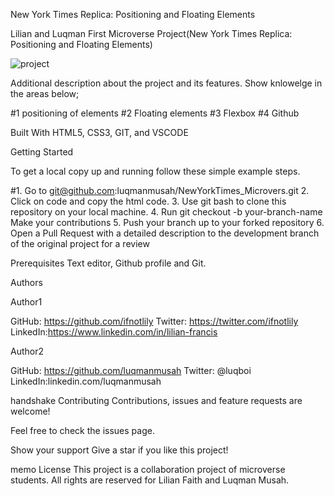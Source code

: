 New York Times Replica: Positioning and Floating Elements


Lilian and Luqman First Microverse Project(New York Times Replica: Positioning and Floating Elements)

![project](https://user-images.githubusercontent.com/22328716/104506014-af786080-55dc-11eb-8136-541974899274.png)

Additional description about the project and its features.
Show knlowelge in the areas below;

#1 positioning of elements
#2 Floating elements
#3 Flexbox
#4 Github

Built With HTML5, CSS3, GIT, and VSCODE

Getting Started

To get a local copy up and running follow these simple example steps.

#1. Go to git@github.com:luqmanmusah/NewYorkTimes_Microvers.git 
2. Click on code and copy the html code. 
3. Use git bash to clone this repository on your local machine. 
4. Run git checkout -b your-branch-name Make your contributions 
5. Push your branch up to your forked repository 
6. Open a Pull Request with a detailed description to the development branch of the original project for a review

Prerequisites Text editor, Github profile and Git.

Authors

Author1

GitHub: https://github.com/ifnotlily
Twitter: https://twitter.com/ifnotlily
LinkedIn:https://www.linkedin.com/in/lilian-francis

Author2

GitHub: https://github.com/luqmanmusah
Twitter: @luqboi
LinkedIn:linkedin.com/luqmanmusah

handshake Contributing Contributions, issues and feature requests are welcome!

Feel free to check the issues page.

Show your support Give a star if you like this project!

memo License This project is a collaboration project of microverse students. All rights are reserved for Lilian Faith and Luqman Musah.






